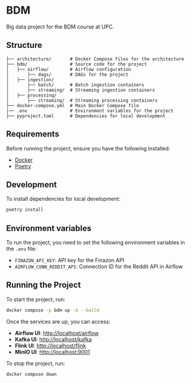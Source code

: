 # BDM

Big data project for the BDM course at UPC.

## Structure

```
├── architecture/       # Docker Compose files for the architecture
├── bdm/                # Source code for the project
│   ├── airflow/        # Airflow configuration
│       ├── dags/       # DAGs for the project
│   ├── ingestion/      
│       ├── batch/      # Batch ingestion containers
│       ├── streaming/  # Streaming ingestion containers
│   ├── processing/     
│       ├── streaming/  # Streaming processing containers
├── docker-compose.yml  # Main Docker Compose file
|── .env                # Environment variables for the project
├── pyproject.toml      # Dependencies for local development
```

## Requirements

Before running the project, ensure you have the following installed:

- [Docker](https://docs.docker.com/get-docker/)
- [Poetry](https://python-poetry.org/docs/#installation)

## Development

To install dependencies for local development:

```sh
poetry install
```

## Environment variables

To run the project, you need to set the following environment variables in the `.env` file:

- `FINAZON_API_KEY`: API key for the Finazon API
- `AIRFLOW_CONN_REDDIT_API`: Connection ID for the Reddit API in Airflow

## Running the Project

To start the project, run:

```sh
docker compose -p bdm up -d --build
```

Once the services are up, you can access:

- **Airflow UI**: [http://localhost/airflow](http://localhost/airflow)
- **Kafka UI**: [http://localhost/kafka](http://localhost/kafka)
- **Flink UI**: [http://localhost/flink](http://localhost/flink)
- **MinIO UI**: [http://localhost:9001](http://localhost:9001)

To stop the project, run:

```sh
docker compose down
```

